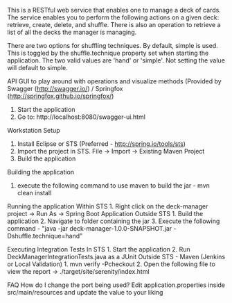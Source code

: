 This is a RESTful web service that enables one to manage a deck of cards. The service enables you to perform the following actions on a given deck: retrieve, create, delete, and shuffle. There is also an operation to retrieve a list of all the decks the manager is managing.

There are two options for shuffling techniques. By default, simple is used. This is toggled by the shuffle.technique property set when starting the application. The two valid values are 'hand' or 'simple'. Not setting the value will default to simple.

API GUI to play around with operations and visualize methods 
(Provided by Swagger (http://swagger.io/) / Springfox (http://springfox.github.io/springfox/)
   1. Start the application
   2. Go to: http://localhost:8080/swagger-ui.html

Workstation Setup
   1. Install Eclipse or STS (Preferred - http://spring.io/tools/sts)
   2. Import the project in STS. File -> Import -> Existing Maven Project
   3. Build the application

Building the application
   1. execute the following command to use maven to build the jar - mvn clean install
   
Running the application
   Within STS
      1. Right click on the deck-manager project -> Run As -> Spring Boot Application
   Outside STS
      1. Build the application
      2. Navigate to folder containing the jar
      3. Execute the following command - "java -jar deck-manager-1.0.0-SNAPSHOT.jar -Dshuffle.technique=hand"

Executing Integration Tests
   In STS
      1. Start the application
      2. Run DeckManagerIntegrationTests.java as a JUnit
   Outside STS - Maven (Jenkins or Local Validation)
      1. mvn verify -Pcheckout
      2. Open the following file to view the report -> ./target/site/serenity/index.html
 
FAQ
 How do I change the port being used?
    Edit application.properties inside src/main/resources and update the value to your liking
 